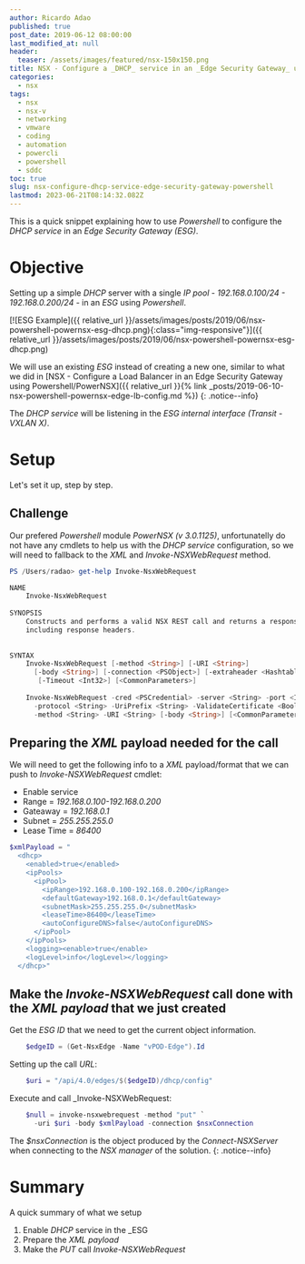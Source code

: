 ```yaml
---
author: Ricardo Adao
published: true
post_date: 2019-06-12 08:00:00
last_modified_at: null
header:
  teaser: /assets/images/featured/nsx-150x150.png
title: NSX - Configure a _DHCP_ service in an _Edge Security Gateway_ using _Powershell_
categories:
  - nsx
tags:
  - nsx
  - nsx-v
  - networking
  - vmware
  - coding
  - automation
  - powercli
  - powershell
  - sddc
toc: true
slug: nsx-configure-dhcp-service-edge-security-gateway-powershell
lastmod: 2023-06-21T08:14:32.082Z
---
```

This is a quick snippet explaining how to use _Powershell_ to configure the _DHCP service_ in an _Edge Security Gateway (ESG)_.

# Objective

Setting up a simple _DHCP_ server with a single _IP pool_ - _192.168.0.100/24 - 192.168.0.200/24_ - in an _ESG_ using _Powershell_.

[![ESG Example]({{ relative_url }}/assets/images/posts/2019/06/nsx-powershell-powernsx-esg-dhcp.png){:class="img-responsive"}]({{ relative_url }}/assets/images/posts/2019/06/nsx-powershell-powernsx-esg-dhcp.png)

We will use an existing _ESG_ instead of creating a new one, similar to what we did in [NSX - Configure a Load Balancer in an Edge Security Gateway using Powershell/PowerNSX]({{ relative_url }}{% link _posts/2019-06-10-nsx-powershell-powernsx-edge-lb-config.md %})
{: .notice--info}

The _DHCP service_ will be listening in the _ESG internal interface (Transit - VXLAN X)_.

# Setup

Let's set it up, step by step.

## Challenge

Our prefered _Powershell_ module _PowerNSX (v 3.0.1125)_, unfortunatelly do not have any cmdlets to help us with the _DHCP service_ configuration, so we will need to fallback to the _XML_ and _Invoke-NSXWebRequest_ method.

```powershell
PS /Users/radao> get-help Invoke-NsxWebRequest

NAME
    Invoke-NsxWebRequest
    
SYNOPSIS
    Constructs and performs a valid NSX REST call and returns a response object
    including response headers.
    
    
SYNTAX
    Invoke-NsxWebRequest [-method <String>] [-URI <String>] 
      [-body <String>] [-connection <PSObject>] [-extraheader <Hashtable>]
       [-Timeout <Int32>] [<CommonParameters>]
    
    Invoke-NsxWebRequest -cred <PSCredential> -server <String> -port <Int32>
      -protocol <String> -UriPrefix <String> -ValidateCertificate <Boolean>
      -method <String> -URI <String> [-body <String>] [<CommonParameters>]
```

## Preparing the _XML_ payload needed for the call

We will need to get the following info to a _XML_ payload/format that we can push to _Invoke-NSXWebRequest_ cmdlet:
  - Enable service
  - Range      = _192.168.0.100-192.168.0.200_
  - Gateaway   = _192.168.0.1_
  - Subnet     = _255.255.255.0_
  - Lease Time = _86400_

```powershell
$xmlPayload = "
  <dhcp>
    <enabled>true</enabled>
    <ipPools>
      <ipPool>
        <ipRange>192.168.0.100-192.168.0.200</ipRange>
        <defaultGateway>192.168.0.1</defaultGateway>
        <subnetMask>255.255.255.0</subnetMask>
        <leaseTime>86400</leaseTime>
        <autoConfigureDNS>false</autoConfigureDNS>
      </ipPool>
    </ipPools>
    <logging><enable>true</enable>
    <logLevel>info</logLevel></logging>
  </dhcp>"
```

## Make the _Invoke-NSXWebRequest_ call done with the _XML payload_ that we just created

Get the _ESG ID_ that we need to get the current object information.

```powershell
    $edgeID = (Get-NsxEdge -Name "vPOD-Edge").Id
```

Setting up the call _URL_:

```powershell
    $uri = "/api/4.0/edges/$($edgeID)/dhcp/config"
```

Execute and call _Invoke-NSXWebRequest:
```powershell
    $null = invoke-nsxwebrequest -method "put" `
      -uri $uri -body $xmlPayload -connection $nsxConnection
```

The _$nsxConnection_ is the object produced by the _Connect-NSXServer_ when connecting to the _NSX manager_ of the solution.
{: .notice--info}

# Summary

A quick summary of what we setup

1. Enable _DHCP_ service in the _ESG
2. Prepare the _XML payload_
3. Make the _PUT_ call _Invoke-NSXWebRequest_